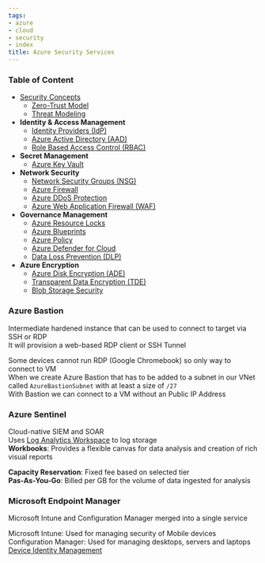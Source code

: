 ```yaml
---
tags:
- azure
- cloud
- security
- index
title: Azure Security Services
---
```


### Table of Content

* [Security Concepts](security-concepts.md)
	* [Zero-Trust Model](zero-trust-model.md)
	* [Threat Modeling](../../../cyber-security/threat-intelligence/threat-modeling.md)
* **Identity & Access Management**
	* [Identity Providers (IdP)](../../gcp/gcp-security-services/identity-providers-idp.md)
	* [Azure Active Directory (AAD)](azure-active-directory/azure-active-directory-aad.md)
	* [Role Based Access Control (RBAC)](role-based-access-control-rbac.md)
* **Secret Management**
	* [Azure Key Vault](azure-key-vault.md)
* **Network Security**
	* [Network Security Groups (NSG)](../azure-networking-services/network-security-groups-nsg.md)
	* [Azure Firewall](../azure-networking-services/azure-firewall.md)
	* [Azure DDoS Protection](../azure-networking-services/azure-ddos-protection.md)
	* [Azure Web Application Firewall (WAF)](azure-web-application-firewall-waf.md)
* **Governance Management**
	* [Azure Resource Locks](azure-resource-locks.md)
	* [Azure Blueprints](azure-blueprints.md)
	* [Azure Policy](azure-policy.md)
	* [Azure Defender for Cloud](azure-defender-for-cloud.md)
	* [Data Loss Prevention (DLP)](../../gcp/gcp-security-services/data-loss-prevention-dlp.md)
* **Azure Encryption**
	* [Azure Disk Encryption (ADE)](azure-disk-encryption-ade.md)
	* [Transparent Data Encryption (TDE)](transparent-data-encryption-tde.md)
	* [Blob Storage Security](../azure-storage-services/blob-storage-security.md)

### Azure Bastion
Intermediate hardened instance that can be used to connect to target via SSH or RDP  
It will provision a web-based RDP client or SSH Tunnel  

Some devices cannot run RDP (Google Chromebook) so only way to connect to VM  
When we create Azure Bastion that has to be added to a subnet in our VNet called `AzureBastionSubnet` with at least a size of `/27`  
With Bastion we can connect to a VM without an Public IP Address

### Azure Sentinel
Cloud-native SIEM and SOAR  
Uses [Log Analytics Workspace](../azure-analytics-services/log-analytics-workspace.md) to log storage  
**Workbooks**: Provides a flexible canvas for data analysis and creation of rich visual reports

**Capacity Reservation**: Fixed fee based on selected tier  
**Pas-As-You-Go**: Billed per GB for the volume of data ingested for analysis

### Microsoft Endpoint Manager
Microsoft Intune and Configuration Manager merged into a single service  

Microsoft Intune: Used for managing security of Mobile devices  
Configuration Manager: Used for managing desktops, servers and laptops  
[Device Identity Management](azure-active-directory/device-identity-management.md)